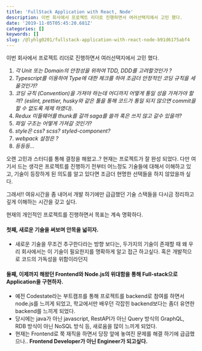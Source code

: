 ```yaml
---
title: 'FullStack Application with React, Node'
description: 이번 회사에서 프로젝트 리더로 진행하면서 여러선택지에서 고민 했다.
date: '2019-11-05T05:45:20.681Z'
categories: []
keywords: []
slug: /@lyhlg0201/fullstack-application-with-react-node-b91d6175abf4
---
```


이번 회사에서 프로젝트 리더로 진행하면서 여러선택지에서 고민 했다.

1.  _각 Unit 또는 Domain의 안정성을 위하여 TDD, DDD를 고려할것인가 ?_
2.  _Typescript를 이용하여 Type에 대한 체크를 하여 조금더 안정적인 코딩 규칙을 세울것인가?_
3.  _코딩 규칙 (Convention)을 가져야 하는데 어디까지 어떻게 통일 성을 가져가야 할까? (eslint, prettier, husky와 같은 툴을 통해 코드가 통일 되지 않으면 commit을 할 수 없도록 제제 하였다)._
4.  _Redux 미들웨어를 thunk를 갈까 saga를 쓸까 혹은 쓰지 않고 갈수 있을까?_
5.  _파일 구조는 어떻게 가져갈 것인가?_
6.  _style은 css? scss? styled-component?_
7.  _webpack 설정은 ?_
8.  _등등등…_

오랜 고민과 스터디를 통해 결정을 해왔고..? 현재는 프로젝트가 잘 완성 되었다. 다만 여기서 드는 생각은 프로젝트를 진행하기 전부터 어느정도 기술들에 대해서 이해하고 있고, 기술이 등장하게 된 의도를 알고 있다면 조금더 현명한 선택들을 하지 않았을까 싶다.

그래서!! 여유시간을 좀 내어서 개발 하기에만 급급했던 기술 스택들을 다시금 정리하고 깊게 이해하는 시간을 갖고 싶다.

현재의 개인적인 프로젝트를 진행하면서 목표는 계속 명확하다.

#### **첫째**, 새로운 기술을 써보며 안목을 넓히자.

*   새로운 기술을 무조건 추구한다라는 방향 보다는, 두가지의 기술이 존재할 때 왜 우리 회사에서는 이 기술이 필요한지를 명확하게 알고 접근 하고싶다. 혹은 개발적으로 코드의 가독성을 위함이라던지

#### **둘째,** 이제까지 해왔던 Frontend와 Node.js의 위대함을 통해 Full-stack으로 Application을 구현하자.

*   예전 Codestate라는 부트캠프를 통해 프로젝트를 backend로 참여를 하면서 node.js를 느끼게 되었고, 학교에서만 배우던 각잡힌 backend보다는 좀더 유연한 backend를 느끼게 되었다.
*   당시에는 java가 아닌 javascript, RestAPI가 아닌 Query 방식의 GraphQL, RDB 방식이 아닌 NoSQL 방식 등, 새로움을 많이 느끼게 되었다.
*   현재는 Frontend로 쭉 재직을 하면서 당장 앞에 놓여진 문제를 해결 하기에 급급했으나.. **Frontend Developer가 아닌 Engineer가 되고싶다.**